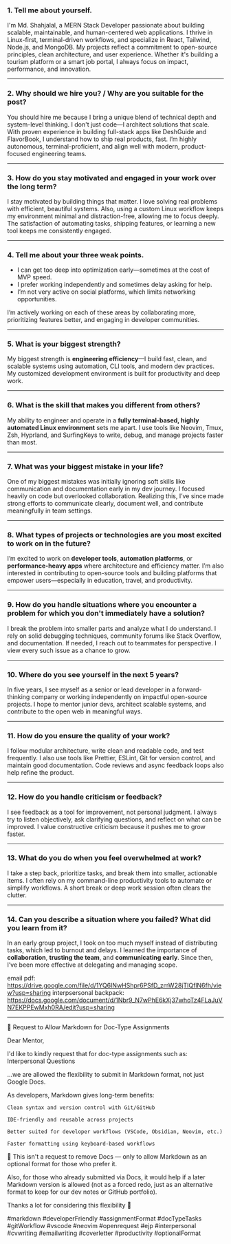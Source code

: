 ### **1. Tell me about yourself.**

I'm Md. Shahjalal, a MERN Stack Developer passionate about building scalable, maintainable, and human-centered web applications. I thrive in Linux-first, terminal-driven workflows, and specialize in React, Tailwind, Node.js, and MongoDB. My projects reflect a commitment to open-source principles, clean architecture, and user experience. Whether it's building a tourism platform or a smart job portal, I always focus on impact, performance, and innovation.

---

### **2. Why should we hire you? / Why are you suitable for the post?**

You should hire me because I bring a unique blend of technical depth and system-level thinking. I don't just code—I architect solutions that scale. With proven experience in building full-stack apps like DeshGuide and FlavorBook, I understand how to ship real products, fast. I’m highly autonomous, terminal-proficient, and align well with modern, product-focused engineering teams.

---

### **3. How do you stay motivated and engaged in your work over the long term?**

I stay motivated by building things that matter. I love solving real problems with efficient, beautiful systems. Also, using a custom Linux workflow keeps my environment minimal and distraction-free, allowing me to focus deeply. The satisfaction of automating tasks, shipping features, or learning a new tool keeps me consistently engaged.

---

### **4. Tell me about your three weak points.**

- I can get too deep into optimization early—sometimes at the cost of MVP speed.
- I prefer working independently and sometimes delay asking for help.
- I’m not very active on social platforms, which limits networking opportunities.

I’m actively working on each of these areas by collaborating more, prioritizing features better, and engaging in developer communities.

---

### **5. What is your biggest strength?**

My biggest strength is **engineering efficiency**—I build fast, clean, and scalable systems using automation, CLI tools, and modern dev practices. My customized development environment is built for productivity and deep work.

---

### **6. What is the skill that makes you different from others?**

My ability to engineer and operate in a **fully terminal-based, highly automated Linux environment** sets me apart. I use tools like Neovim, Tmux, Zsh, Hyprland, and SurfingKeys to write, debug, and manage projects faster than most.

---

### **7. What was your biggest mistake in your life?**

One of my biggest mistakes was initially ignoring soft skills like communication and documentation early in my dev journey. I focused heavily on code but overlooked collaboration. Realizing this, I’ve since made strong efforts to communicate clearly, document well, and contribute meaningfully in team settings.

---

### **8. What types of projects or technologies are you most excited to work on in the future?**

I’m excited to work on **developer tools**, **automation platforms**, or **performance-heavy apps** where architecture and efficiency matter. I’m also interested in contributing to open-source tools and building platforms that empower users—especially in education, travel, and productivity.

---

### **9. How do you handle situations where you encounter a problem for which you don't immediately have a solution?**

I break the problem into smaller parts and analyze what I do understand. I rely on solid debugging techniques, community forums like Stack Overflow, and documentation. If needed, I reach out to teammates for perspective. I view every such issue as a chance to grow.

---

### **10. Where do you see yourself in the next 5 years?**

In five years, I see myself as a senior or lead developer in a forward-thinking company or working independently on impactful open-source projects. I hope to mentor junior devs, architect scalable systems, and contribute to the open web in meaningful ways.

---

### **11. How do you ensure the quality of your work?**

I follow modular architecture, write clean and readable code, and test frequently. I also use tools like Prettier, ESLint, Git for version control, and maintain good documentation. Code reviews and async feedback loops also help refine the product.

---

### **12. How do you handle criticism or feedback?**

I see feedback as a tool for improvement, not personal judgment. I always try to listen objectively, ask clarifying questions, and reflect on what can be improved. I value constructive criticism because it pushes me to grow faster.

---

### **13. What do you do when you feel overwhelmed at work?**

I take a step back, prioritize tasks, and break them into smaller, actionable items. I often rely on my command-line productivity tools to automate or simplify workflows. A short break or deep work session often clears the clutter.

---

### **14. Can you describe a situation where you failed? What did you learn from it?**

In an early group project, I took on too much myself instead of distributing tasks, which led to burnout and delays. I learned the importance of **collaboration**, **trusting the team**, and **communicating early**. Since then, I’ve been more effective at delegating and managing scope.

email pdf: https://drive.google.com/file/d/1YQ6INwHShpr6PSfD_zmW28jTIQflN6fh/view?usp=sharing
interpsersonal backpack: https://docs.google.com/document/d/1Nbr9_N7wPhE6kXj37whoTz4FLaJuVN7EKPPEwMxh0RA/edit?usp=sharing

---

📝 Request to Allow Markdown for Doc-Type Assignments

Dear Mentor,

I'd like to kindly request that for doc-type assignments such as: Interpersonal Questions

…we are allowed the flexibility to submit in Markdown format, not just Google Docs.

As developers, Markdown gives long-term benefits:

    Clean syntax and version control with Git/GitHub

    IDE-friendly and reusable across projects

    Better suited for developer workflows (VSCode, Obsidian, Neovim, etc.)

    Faster formatting using keyboard-based workflows

📌 This isn't a request to remove Docs — only to allow Markdown as an optional format for those who prefer it.

Also, for those who already submitted via Docs, it would help if a later Markdown version is allowed (not as a forced redo, just as an alternative format to keep for our dev notes or GitHub portfolio).

Thanks a lot for considering this flexibility 🙏

#markdown #developerFriendly #assignmentFormat #docTypeTasks #gitWorkflow #vscode #neovim #openrequest #ejp #interpersonal #cvwriting #emailwriting #coverletter #productivity #optionalFormat
